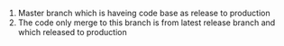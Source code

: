 1. Master branch which is haveing code base as release to production
2. The code only merge to this branch is from latest release branch and which released to production
